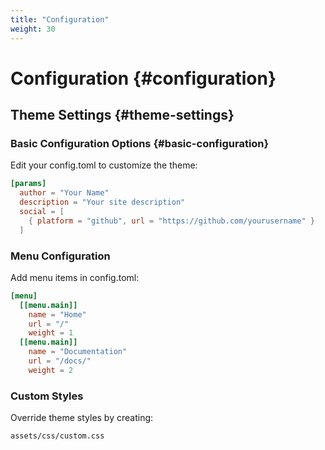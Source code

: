 ```yaml
---
title: "Configuration"
weight: 30
---
```


# Configuration {#configuration}

## Theme Settings {#theme-settings}

### Basic Configuration Options {#basic-configuration}
Edit your config.toml to customize the theme:

```toml
[params]
  author = "Your Name"
  description = "Your site description"
  social = [
    { platform = "github", url = "https://github.com/yourusername" }
  ]
```

### Menu Configuration
Add menu items in config.toml:

```toml
[menu]
  [[menu.main]]
    name = "Home"
    url = "/"
    weight = 1
  [[menu.main]]
    name = "Documentation"
    url = "/docs/"
    weight = 2
```

### Custom Styles
Override theme styles by creating:
```bash
assets/css/custom.css
